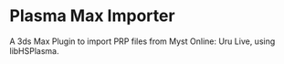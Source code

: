 Plasma Max Importer
===================

A 3ds Max Plugin to import PRP files from Myst Online: Uru Live, using libHSPlasma.

